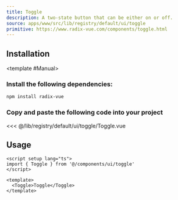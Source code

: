 ```yaml
---
title: Toggle
description: A two-state button that can be either on or off.
source: apps/www/src/lib/registry/default/ui/toggle 
primitive: https://www.radix-vue.com/components/toggle.html
---
```


<ComponentPreview name="ToggleDemo" /> 



## Installation

<TabPreview name="CLI">
<template #CLI>

```bash
npx shadcn-vue@latest add toggle
```
</template>

<template #Manual>

<Steps>

### Install the following dependencies:

```bash
npm install radix-vue
```

### Copy and paste the following code into your project

<<< @/lib/registry/default/ui/toggle/Toggle.vue

</Steps>

</template>
</TabPreview>

## Usage

```vue
<script setup lang="ts">
import { Toggle } from '@/components/ui/toggle'
</script>

<template>
  <Toggle>Toggle</Toggle>
</template>
```